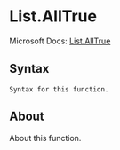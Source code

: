 ---
---

# List.AllTrue

Microsoft Docs: [List.AllTrue](https://docs.microsoft.com/en-us/powerquery-m/list-alltrue)

## Syntax

```
Syntax for this function.
```

## About

About this function.

